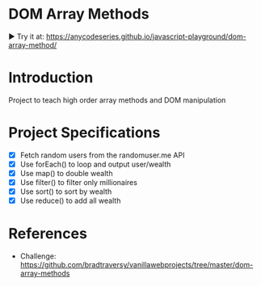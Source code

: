 # DOM Array Methods
▶️ Try it at: https://anycodeseries.github.io/javascript-playground/dom-array-method/

# Introduction
Project to teach high order array methods and DOM manipulation

# Project Specifications
- [x] Fetch random users from the randomuser.me API
- [x] Use forEach() to loop and output user/wealth
- [x] Use map() to double wealth
- [x] Use filter() to filter only millionaires
- [x] Use sort() to sort by wealth
- [x] Use reduce() to add all wealth

# References
- Challenge: https://github.com/bradtraversy/vanillawebprojects/tree/master/dom-array-methods